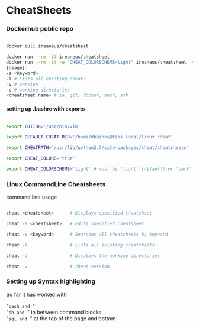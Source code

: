 # CheatSheets

### Dockerhub public repo
```sh

docker pull ireaneus/cheatsheet

docker run --rm -it ireaneus/cheatsheet 
docker run --rm -it -e "CHEAT_COLORSCHEME=light" ireaneus/cheatsheet  # docker colorscheme set to dark now.
[Usage]:
-s <keyword>
-l # Lists all existing cheats
-v # version
-d # working directories
<cheatsheet name> # ie. git, docker, bash, ssh

```

#### setting up .bashrc with exports

```sh

export EDITOR='/usr/bin/vim'

export DEFAULT_CHEAT_DIR='/home/dhaines@taos.local/linux_cheat'

export CHEATPATH='/usr/lib/python2.7/site-packages/cheat/cheatsheets'

export CHEAT_COLORS='true'

export CHEAT_COLORSCHEME='light' # must be 'light' (default) or 'dark'

```

### Linux CommandLine Cheatsheets
command line usage

```sh

cheat <cheatsheet>      # Displays specified cheatsheet

cheat -e <cheatsheet>   # Edits specified cheatsheet

cheat -s <keyword>      # Searches all cheatsheets by keyword

cheat -l                # Lists all existing cheatsheets

cheat -d                # Displays the working directories

cheat -v                # cheat version

```

### Setting up Syntax highlighting
 So far it has worked with
 
  "```bash and ```" <br>
  "```sh and ```" in between command blocks<br>
  "```sql and ```" at the top of the page and bottom